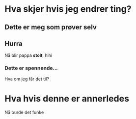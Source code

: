 # Hva skjer hvis jeg endrer ting?

## Dette er meg som prøver selv
## Hurra
Nå blir pappa **stolt**, hihi
### Dette er spennende...
Hva om jeg får det til?

# Hva hvis denne er annerledes
Nå burde det funke
